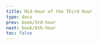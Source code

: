 ```yaml
---
title: Mid-Hour of the Third Hour
type: docs
prev: book/3rd-hour
next: book/6th-hour
toc: false
---
```


